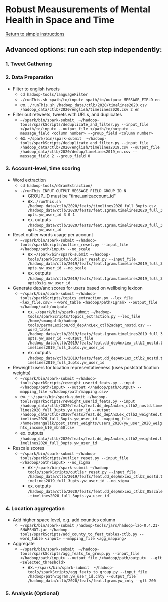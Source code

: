 # Robust Meausurements of Mental Health in Space and Time

[Return to simple instructions](/README.md)

## **Advanced options**: run each step independently:

### 1. Tweet Gathering

### 2. Data Preparation
  - Filter to english tweets
    - `cd hadoop-tools/languageFilter`
    - `./runThis.sh <path/to/input> <path/to/output> MESSAGE_FIELD en`
    - ex. `./runThis.sh /hadoop_data/ctlb/2020/timelines2020.csv /hadoop_data/ctlb/2020/english/timelines2020.csv 2 en`
  - Filter out retweets, tweets with URLs, and duplicates
    - `~/spark/bin/spark-submit  ~/hadoop-tools/sparkScripts/deduplicate_and_filter.py --input_file </path/to/input> --output_file </path/to/output> --message_field <column number> --group_field <column number>`
    - ex. `~/spark/bin/spark-submit  ~/hadoop-tools/sparkScripts/deduplicate_and_filter.py --input_file /hadoop_data/ctlb/2020/english/timelines2019.csv --output_file /hadoop_data/ctlb/2020/dedup/timelines2019_en.csv --message_field 2 --group_field 0`

### 3. Account-level, time scoring   
  - Word extraction
    - `cd hadoop-tools/nGramExtraction/`
    - `./runThis INPUT OUTPUT MESSAGE_FIELD GROUP_ID N` 
      - GROUP_ID must be "time_unit:account_id"
      - ex.`./runThis.sh /hadoop_data/ctlb/2020/feats/timelines2020_full_3upts.csv /hadoop_data/ctlb/2020/feats/feat.1gram.timelines2020_full_3upts.yw_user_id 3 0 1`
      - ex. outputs `/hadoop_data/ctlb/2020/feats/feat.1gram.timelines2020_full_3upts.yw_user_id`
  - Reset outlier words usage per account
    - `~/spark/bin/spark-submit ~/hadoop-tools/sparkScripts/outlier_reset.py --input_file </hadoop/path/input> --no_scale`
      - ex `~/spark/bin/spark-submit ~/hadoop-tools/sparkScripts/outlier_reset.py --input_file /hadoop_data/ctlb/2019/feats/feat.1gram.timelines2019_full_3upts.yw_user_id --no_scale`
      - ex. outputs `/hadoop_data/ctlb/2019/feats/feat.1gram.timelines2019_full_3upts3sig.yw_user_id`
  - Generate dep/anx scores for users based on wellbeing lexicon
    - `~/spark/bin/spark-submit ~/hadoop-tools/sparkScripts/topics_extraction.py --lex_file <lex_file.csv> --word_table <hadoop/path/1gram> --output_file </hadoop/path/output>`
      - ex. `~/spark/bin/spark-submit ~/hadoop-tools/sparkScripts/topics_extraction.py --lex_file /home/smangalik/hadoop-tools/permaLexicon/dd_depAnxLex_ctlb2adapt_nostd.csv --word_table /hadoop_data/ctlb/2019/feats/feat.1gram.timelines2019_full_3upts.yw_user_id --output_file /hadoop_data/ctlb/2019/feats/feat.dd_depAnxLex_ctlb2_nostd.timelines2019_full_3upts.yw_user_id`
      - ex. outputs `/hadoop_data/ctlb/2019/feats/feat.dd_depAnxLex_ctlb2_nostd.timelines2019_full_3upts.yw_user_id`
  - Reweight users for location representativeness (uses poststratification weights)
      - `~/spark/bin/spark-submit ~/hadoop-tools/sparkScripts/reweight_userid_feats.py --input </hadoop/path/input> --output </hadoop/path/output> --mapping_file </hadoop/path/mapping.csv>`
      - ex. - `~/spark/bin/spark-submit ~/hadoop-tools/sparkScripts/reweight_userid_feats.py --input /hadoop_data/ctlb/2020/feats/feat.dd_depAnxLex_ctlb2_nostd.timelines2020_full_3upts.yw_user_id --output /hadoop_data/ctlb/2020/feats/feat.dd_depAnxLex_ctlb2_weighted.timelines2020_full_3upts.yw_user_id --mapping_file /home/smangalik/post_strat_weights/users_2020/yw_user_2020_weights_income_k10_mbn50.csv`
      - ex. outputs `/hadoop_data/ctlb/2020/feats/feat.dd_depAnxLex_ctlb2_weighted.timelines2020_full_3upts.yw_user_id`
  - Rescale scores
    - `~/spark/bin/spark-submit ~/hadoop-tools/sparkScripts/outlier_reset.py --input_file </hadoop/path/input> --no_sigma`
      - ex `~/spark/bin/spark-submit ~/hadoop-tools/sparkScripts/outlier_reset.py --input_file /hadoop_data/ctlb/2019/feats/feat.dd_depAnxLex_ctlb2_nostd.timelines2019_full_3upts.yw_user_id --no_sigma`
      - ex. outputs `/hadoop_data/ctlb/2020/feats/feat.dd_depAnxLex_ctlb2_05scale.timelines2020_full_3upts.yw_user_id`

### 4. Location aggregation  
- Add higher space level, e.g. add counties column
  - `~/spark/bin/spark-submit /hadoop-tools/jars/hadoop-lzo-0.4.21-SNAPSHOT.jar ~/hadoop-tools/sparkScripts/add_county_to_feat_tables-ctlb.py --word_table <input> --mapping_file <agg_mapping>`
- Aggregate  
  - `~/spark/bin/spark-submit  ~/hadoop-tools/sparkScripts/agg_feats_to_group.py --input_file </hadoop/path/input> --output_file /<hadoop/path/output>  --gft <selected_threshold>`
    - ex. `~/spark/bin/spark-submit  ~/hadoop-tools/sparkScripts/agg_feats_to_group.py --input_file /hadoop/path/1gram.yw_user_id.cnty --output_file /hadoop_data/ctlb/2020/feats/feat.1gram.yw_cnty --gft 200`


### 5. Analysis (Optional) 


